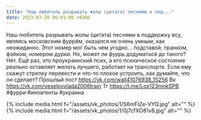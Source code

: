 ```yaml
---
title: "Наш любитель разрывать жопы (цитата) песнями в под..."
date: 2023-07-28 06:01:00 +0300
---
```


Наш любитель разрывать жопы (цитата) песнями в поддержку всу, являясь московским фуррём, оказался не очень умным, как неожиданно.
Этот номер мог быть чем угодно... подставой, пранком, фэйком, номером дурки. Но, может ли фуррь додуматься до такого? Нет.
Ещё раз, это проукраинский псих, а его психическое состояние реально оставляет желать лучшего, работает на транспорте. Если ему скажут стрелку перевести и что-то плохое устроить, как думайте, что он сделает?
Прошлый пост https://vk.com/wall41076938_15256
Вк https://vk.com/veselovvlada2006train
Тг https://t.me/Lox123mnkSPB
#фурри #иноагенты #украина


{% include media.html f="/assets/vk_photos/1/S6mFIZe-VYQ.jpg" alt="" %}
{% include media.html f="/assets/vk_photos/1/0j7cfXO81v8.jpg" alt="" %}
